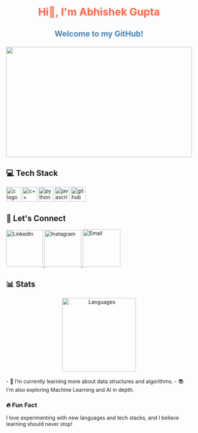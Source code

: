 <div align="center">
  <h1 style="color:#FF6347;">Hi👋, I'm Abhishek Gupta</h1>
  <h2 style="color:#4682B4;">Welcome to my GitHub!</h2>
</div>

### 
<!-- GIF for aesthetic touch -->
<img src="https://github.com/Anmol-Baranwal/Cool-GIFs-For-GitHub/assets/74038190/0c7eb6ed-663b-4ce4-bfbd-18239a38ba1b" align="center" width="100%" height="300"/>

## 💻 Tech Stack  
<div align="left">
  <img src="https://img.shields.io/badge/C-A8B9CC?logo=c&logoColor=black&style=for-the-badge" height="40" alt="c logo" />
  <img src="https://img.shields.io/badge/c++-%2300599C.svg?style=for-the-badge&logo=c%2B%2B&logoColor=white" height="40" alt="c++ logo" />
  <img src="https://img.shields.io/badge/Python-3776AB?logo=python&logoColor=white&style=for-the-badge" height="40" alt="python logo" />
  <img src="https://img.shields.io/badge/JavaScript-F7DF1E?logo=javascript&logoColor=black&style=for-the-badge" height="40" alt="javascript logo" />
  <img src="https://img.shields.io/badge/GitHub-181717?logo=github&logoColor=black&style=for-the-badge" height="40" alt="github logo" />
</div>

###

## 🤝 Let's Connect
<div align="left">
  <a href="https://www.linkedin.com/in/abhishek-gupta-27b8451b8/" target="_blank">
    <img src="https://user-images.githubusercontent.com/74038190/235294012-0a55e343-37ad-4b0f-924f-c8431d9d2483.gif" width="100" alt="LinkedIn"/>
  </a>
  <a href="https://www.instagram.com/abhishekg16_/" target="_blank">
    <img src="https://user-images.githubusercontent.com/74038190/235294013-a33e5c43-a01c-43f6-b44d-a406d8b4ab75.gif" width="100" alt="Instagram"/>
  </a>  
  <a href="mailto:abhishek32468@gmail.com">
    <img src="https://github.com/Fyxod/fyxod/assets/140262636/cb0f74c5-b3a2-44c2-836c-be63d0f56025" width="102" alt="Email"/>
  </a>

</div>

## 📊 Stats
<div align="center">
<!--   <img src="https://github-readme-stats.vercel.app/api?username=&hide_title=false&hide_rank=false&show_icons=true&include_all_commits=true&count_private=true&disable_animations=false&theme=dark&locale=en&hide_border=true" height="200" alt="Abhishek's GitHub Stats" /> -->
<!--   <br> -->
  <img src="https://github-readme-stats.vercel.app/api/top-langs?username=AbhishekG160&locale=en&hide_title=false&layout=compact&card_width=320&langs_count=5&theme=dark&hide_border=true" height="200" alt="Languages" />
<!--   <br><br> -->
<!--   <img src="https://komarev.com/ghpvc/?username=AbhishekG160&color=blue" width="150" alt="Page views"/> -->
</div>

<br>
- 🌱 I’m currently learning more about data structures and algorithms.
- 📚 I'm also exploring Machine Learning and AI in depth.

### 🔥 Fun Fact
I love experimenting with new languages and tech stacks, and I believe learning should never stop!
